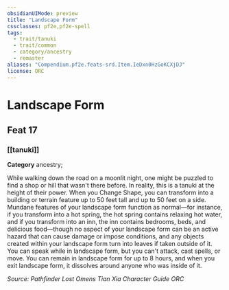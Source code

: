 ```yaml
---
obsidianUIMode: preview
title: "Landscape Form"
cssclasses: pf2e,pf2e-spell
tags:
  - trait/tanuki
  - trait/common
  - category/ancestry
  - remaster
aliases: "Compendium.pf2e.feats-srd.Item.IeDxn0HzGoKCXjDJ"
license: ORC
---
```

# Landscape Form
## Feat 17
### [[tanuki]]

**Category** ancestry; 




While walking down the road on a moonlit night, one might be puzzled to find a shop or hill that wasn't there before. In reality, this is a tanuki at the height of their power. When you Change Shape, you can transform into a building or terrain feature up to 50 feet tall and up to 50 feet on a side. Mundane features of your landscape form function as normal—for instance, if you transform into a hot spring, the hot spring contains relaxing hot water, and if you transform into an inn, the inn contains bedrooms, beds, and delicious food—though no aspect of your landscape form can be an active hazard that can cause damage or impose conditions, and any objects created within your landscape form turn into leaves if taken outside of it. You can speak while in landscape form, but you can't attack, cast spells, or move. You can remain in landscape form for up to 8 hours, and when you exit landscape form, it dissolves around anyone who was inside of it.

*Source: Pathfinder Lost Omens Tian Xia Character Guide*
*ORC*